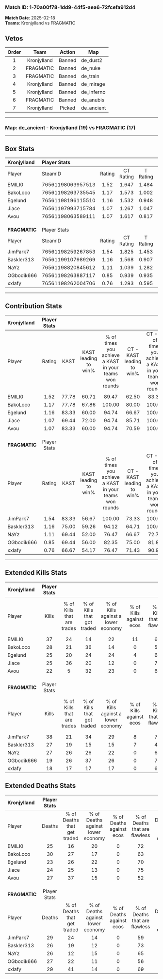 ### Match ID: 1-70a00f78-1dd9-44f5-aea6-72fcefa912d4  
**Match Date**: 2025-02-18  
**Teams**: Kronjylland vs FRAGMATIC  

## Vetos  

| Order | Team | Action | Map |
| :---: | :--: | :----: | --- |
| 1 | Kronjylland | Banned | de_dust2 |
| 2 | FRAGMATIC | Banned | de_nuke |
| 3 | FRAGMATIC | Banned | de_train |
| 4 | Kronjylland | Banned | de_mirage |
| 5 | Kronjylland | Banned | de_inferno |
| 6 | FRAGMATIC | Banned | de_anubis |
| 7 | Kronjylland | Picked | de_ancient |

---  

### **Map**: de_ancient - Kronjylland (19) vs FRAGMATIC (17)  
---  

## Box Stats  

| **Kronjylland** | Player Stats      |        |           |          |       |       |       |         |        |      |     |
| :- | :- | :-: | :-: | :-: | :-: | :-: | :-: | :-: | :-: | :-: | :-: |
| Player          | SteamID           | Rating | CT Rating | T Rating | KAST  |  ADR  | Kills | Assists | Deaths | K/D  | HS% |
| EMILI0          | 76561198063957513 |  1.52  |   1.647   |  1.484   | 77.78 | 105.1 |  37   |   12    |   25   | 1.48 | 59  |
| BakoLoco        | 76561198263735545 |  1.17  |   1.573   |  1.002   | 77.78 | 85.3  |  28   |   14    |   30   | 0.93 | 57  |
| Egelund         | 76561198196115510 |  1.16  |   1.532   |  0.948   | 83.33 | 65.7  |  25   |    7    |   23   | 1.09 | 24  |
| Jiace           | 76561197993715784 |  1.07  |   1.267   |  1.047   | 69.44 | 74.1  |  25   |    6    |   24   | 1.04 | 52  |
| Avou            | 76561198063589111 |  1.07  |   1.617   |  0.817   | 83.33 | 71.5  |  22   |   15    |   27   | 0.81 | 45  |
|                 |                   |        |           |          |       |       |       |         |        |      |     |
|                 |                   |        |           |          |       |       |       |         |        |      |     |
|                 |                   |        |           |          |       |       |       |         |        |      |     |
| **FRAGMATIC**   | Player Stats      |        |           |          |       |       |       |         |        |      |     |
| Player          | SteamID           | Rating | CT Rating | T Rating | KAST  |  ADR  | Kills | Assists | Deaths | K/D  | HS% |
| JimPark7        | 76561198259267853 |  1.54  |   1.825   |  1.453   | 83.33 | 108.2 |  38   |   13    |   29   | 1.31 | 52  |
| Baskler313      | 76561199107989269 |  1.16  |   1.568   |  0.907   | 75.00 | 79.4  |  27   |   11    |   26   | 1.04 | 59  |
| NaYz            | 76561198820845612 |  1.11  |   1.039   |  1.282   | 69.44 | 79.5  |  27   |    9    |   26   | 1.04 | 37  |
| OGbodik666      | 76561198263887117 |  0.85  |   0.939   |  0.935   | 69.44 | 63.7  |  19   |    7    |   27   | 0.70 | 47  |
| xxlafy          | 76561198262004706 |  0.76  |   1.293   |  0.595   | 66.67 | 60.1  |  18   |    7    |   29   | 0.62 | 72  |
---  

## Contribution Stats  

| **Kronjylland** | Player Stats |       |                      |                                                        |                           |                                                             |                          |                                                            |
| :- | :-: | :-: | :-: | :-: | :-: | :-: | :-: | :-: |
| Player          |    Rating    | KAST  | KAST leading to win% | % of times you achieve a KAST in your teams won rounds | CT - KAST leading to win% | CT - % of times you achieve a KAST in your teams won rounds | T - KAST leading to win% | T - % of times you achieve a KAST in your teams won rounds |
| EMILI0          |     1.52     | 77.78 |        60.71         |                         89.47                          |           62.50           |                            83.33                            |          58.33           |                           100.00                           |
| BakoLoco        |     1.17     | 77.78 |        67.86         |                         100.00                         |           80.00           |                           100.00                            |          53.85           |                           100.00                           |
| Egelund         |     1.16     | 83.33 |        60.00         |                         94.74                          |           66.67           |                           100.00                            |          50.00           |                           85.71                            |
| Jiace           |     1.07     | 69.44 |        72.00         |                         94.74                          |           85.71           |                           100.00                            |          54.55           |                           85.71                            |
| Avou            |     1.07     | 83.33 |        60.00         |                         94.74                          |           70.59           |                           100.00                            |          46.15           |                           85.71                            |
|                 |              |       |                      |                                                        |                           |                                                             |                          |                                                            |
|                 |              |       |                      |                                                        |                           |                                                             |                          |                                                            |
|                 |              |       |                      |                                                        |                           |                                                             |                          |                                                            |
| **FRAGMATIC**   | Player Stats |       |                      |                                                        |                           |                                                             |                          |                                                            |
| Player          |    Rating    | KAST  | KAST leading to win% | % of times you achieve a KAST in your teams won rounds | CT - KAST leading to win% | CT - % of times you achieve a KAST in your teams won rounds | T - KAST leading to win% | T - % of times you achieve a KAST in your teams won rounds |
| JimPark7        |     1.54     | 83.33 |        56.67         |                         100.00                         |           73.33           |                           100.00                            |          40.00           |                           100.00                           |
| Baskler313      |     1.16     | 75.00 |        59.26         |                         94.12                          |           64.71           |                           100.00                            |          50.00           |                           83.33                            |
| NaYz            |     1.11     | 69.44 |        52.00         |                         76.47                          |           66.67           |                            72.73                            |          38.46           |                           83.33                            |
| OGbodik666      |     0.85     | 69.44 |        56.00         |                         82.35                          |           75.00           |                            81.82                            |          38.46           |                           83.33                            |
| xxlafy          |     0.76     | 66.67 |        54.17         |                         76.47                          |           71.43           |                            90.91                            |          30.00           |                           50.00                            |
---  

## Extended Kills Stats  

| **Kronjylland** | Player Stats |                            |                            |                                    |                         |                              |                                 |                                       |                    |           |
| :- | :-: | :-: | :-: | :-: | :-: | :-: | :-: | :-: | :-: | :-: |
| Player          |    Kills     | % of Kills that are trades | % of Kills that got traded | % of Kills against a lower economy | % of Kills against ecos | % of Kills that are flawless | % of Kills that are close duels | % of Kills that are assisted by flash | Pistol Round Kills | AWP Kills |
| EMILI0          |      37      |             24             |             14             |                 22                 |           11            |              62              |                5                |                  16                   |         1          |     1     |
| BakoLoco        |      28      |             21             |             36             |                 14                 |            0            |              57              |               18                |                   4                   |         0          |     3     |
| Egelund         |      25      |             20             |             24             |                 24                 |            4            |              64              |                8                |                   4                   |         14         |     3     |
| Jiace           |      25      |             36             |             20             |                 12                 |            0            |              76              |               12                |                  12                   |         0          |     0     |
| Avou            |      22      |             5              |             32             |                 23                 |            0            |              64              |                9                |                   9                   |         0          |     0     |
|                 |              |                            |                            |                                    |                         |                              |                                 |                                       |                    |           |
|                 |              |                            |                            |                                    |                         |                              |                                 |                                       |                    |           |
|                 |              |                            |                            |                                    |                         |                              |                                 |                                       |                    |           |
| **FRAGMATIC**   | Player Stats |                            |                            |                                    |                         |                              |                                 |                                       |                    |           |
| Player          |    Kills     | % of Kills that are trades | % of Kills that got traded | % of Kills against a lower economy | % of Kills against ecos | % of Kills that are flawless | % of Kills that are close duels | % of Kills that are assisted by flash | Pistol Round Kills | AWP Kills |
| JimPark7        |      38      |             21             |             34             |                 29                 |            8            |              71              |                0                |                  11                   |         0          |     3     |
| Baskler313      |      27      |             19             |             15             |                 15                 |            7            |              44              |                4                |                   7                   |         0          |     0     |
| NaYz            |      27      |             26             |             26             |                 22                 |            0            |              67              |               11                |                   0                   |         10         |     4     |
| OGbodik666      |      19      |             26             |             37             |                 26                 |            0            |              74              |                0                |                   0                   |         0          |     0     |
| xxlafy          |      18      |             17             |             17             |                 17                 |            0            |              67              |                0                |                  11                   |         2          |     1     |
## Extended Deaths Stats  

| **Kronjylland** | Player Stats |                             |                                   |                          |                               |                            |                           |               |
| :- | :-: | :-: | :-: | :-: | :-: | :-: | :-: | :-: |
| Player          |    Deaths    | % of Deaths that get traded | % of Deaths against lower economy | % of Deaths against ecos | % of Deaths that are flawless | % of Deaths that are close | % of Deaths while blinded | Deaths to AWP |
| EMILI0          |      25      |             16              |                20                 |            0             |              72               |             0              |             4             |       2       |
| BakoLoco        |      30      |             27              |                17                 |            0             |              63               |             10             |             3             |       4       |
| Egelund         |      23      |             26              |                22                 |            0             |              70               |             0              |             0             |       3       |
| Jiace           |      24      |             25              |                13                 |            0             |              75               |             4              |            13             |       2       |
| Avou            |      27      |             37              |                15                 |            0             |              52               |             0              |            11             |       1       |
|                 |              |                             |                                   |                          |                               |                            |                           |               |
|                 |              |                             |                                   |                          |                               |                            |                           |               |
|                 |              |                             |                                   |                          |                               |                            |                           |               |
| **FRAGMATIC**   | Player Stats |                             |                                   |                          |                               |                            |                           |               |
| Player          |    Deaths    | % of Deaths that get traded | % of Deaths against lower economy | % of Deaths against ecos | % of Deaths that are flawless | % of Deaths that are close | % of Deaths while blinded | Deaths to AWP |
| JimPark7        |      29      |             24              |                14                 |            0             |              59               |             17             |            10             |       3       |
| Baskler313      |      26      |             19              |                12                 |            0             |              73               |             4              |            12             |       5       |
| NaYz            |      26      |             12              |                15                 |            0             |              65               |             12             |             8             |       1       |
| OGbodik666      |      27      |             22              |                11                 |            0             |              56               |             11             |             7             |       6       |
| xxlafy          |      29      |             41              |                14                 |            0             |              69               |             7              |            10             |       0       |
